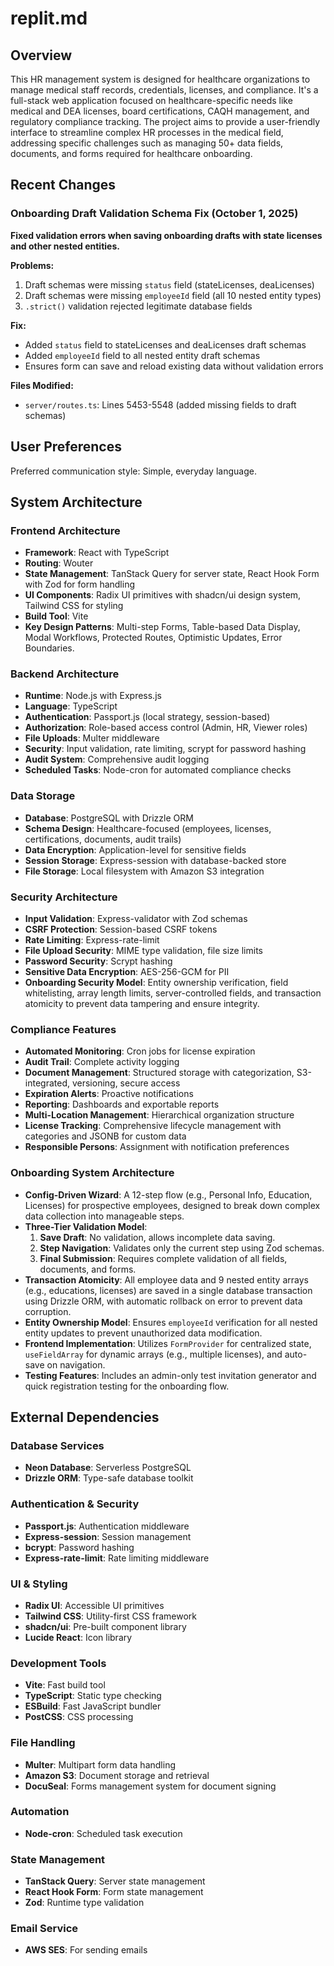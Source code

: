 # replit.md

## Overview
This HR management system is designed for healthcare organizations to manage medical staff records, credentials, licenses, and compliance. It's a full-stack web application focused on healthcare-specific needs like medical and DEA licenses, board certifications, CAQH management, and regulatory compliance tracking. The project aims to provide a user-friendly interface to streamline complex HR processes in the medical field, addressing specific challenges such as managing 50+ data fields, documents, and forms required for healthcare onboarding.

## Recent Changes

### Onboarding Draft Validation Schema Fix (October 1, 2025)
**Fixed validation errors when saving onboarding drafts with state licenses and other nested entities.**

**Problems:**
1. Draft schemas were missing `status` field (stateLicenses, deaLicenses)
2. Draft schemas were missing `employeeId` field (all 10 nested entity types)
3. `.strict()` validation rejected legitimate database fields

**Fix:**
- Added `status` field to stateLicenses and deaLicenses draft schemas
- Added `employeeId` field to all nested entity draft schemas
- Ensures form can save and reload existing data without validation errors

**Files Modified:**
- `server/routes.ts`: Lines 5453-5548 (added missing fields to draft schemas)

## User Preferences
Preferred communication style: Simple, everyday language.

## System Architecture

### Frontend Architecture
- **Framework**: React with TypeScript
- **Routing**: Wouter
- **State Management**: TanStack Query for server state, React Hook Form with Zod for form handling
- **UI Components**: Radix UI primitives with shadcn/ui design system, Tailwind CSS for styling
- **Build Tool**: Vite
- **Key Design Patterns**: Multi-step Forms, Table-based Data Display, Modal Workflows, Protected Routes, Optimistic Updates, Error Boundaries.

### Backend Architecture
- **Runtime**: Node.js with Express.js
- **Language**: TypeScript
- **Authentication**: Passport.js (local strategy, session-based)
- **Authorization**: Role-based access control (Admin, HR, Viewer roles)
- **File Uploads**: Multer middleware
- **Security**: Input validation, rate limiting, scrypt for password hashing
- **Audit System**: Comprehensive audit logging
- **Scheduled Tasks**: Node-cron for automated compliance checks

### Data Storage
- **Database**: PostgreSQL with Drizzle ORM
- **Schema Design**: Healthcare-focused (employees, licenses, certifications, documents, audit trails)
- **Data Encryption**: Application-level for sensitive fields
- **Session Storage**: Express-session with database-backed store
- **File Storage**: Local filesystem with Amazon S3 integration

### Security Architecture
- **Input Validation**: Express-validator with Zod schemas
- **CSRF Protection**: Session-based CSRF tokens
- **Rate Limiting**: Express-rate-limit
- **File Upload Security**: MIME type validation, file size limits
- **Password Security**: Scrypt hashing
- **Sensitive Data Encryption**: AES-256-GCM for PII
- **Onboarding Security Model**: Entity ownership verification, field whitelisting, array length limits, server-controlled fields, and transaction atomicity to prevent data tampering and ensure integrity.

### Compliance Features
- **Automated Monitoring**: Cron jobs for license expiration
- **Audit Trail**: Complete activity logging
- **Document Management**: Structured storage with categorization, S3-integrated, versioning, secure access
- **Expiration Alerts**: Proactive notifications
- **Reporting**: Dashboards and exportable reports
- **Multi-Location Management**: Hierarchical organization structure
- **License Tracking**: Comprehensive lifecycle management with categories and JSONB for custom data
- **Responsible Persons**: Assignment with notification preferences

### Onboarding System Architecture
- **Config-Driven Wizard**: A 12-step flow (e.g., Personal Info, Education, Licenses) for prospective employees, designed to break down complex data collection into manageable steps.
- **Three-Tier Validation Model**:
    1. **Save Draft**: No validation, allows incomplete data saving.
    2. **Step Navigation**: Validates only the current step using Zod schemas.
    3. **Final Submission**: Requires complete validation of all fields, documents, and forms.
- **Transaction Atomicity**: All employee data and 9 nested entity arrays (e.g., educations, licenses) are saved in a single database transaction using Drizzle ORM, with automatic rollback on error to prevent data corruption.
- **Entity Ownership Model**: Ensures `employeeId` verification for all nested entity updates to prevent unauthorized data modification.
- **Frontend Implementation**: Utilizes `FormProvider` for centralized state, `useFieldArray` for dynamic arrays (e.g., multiple licenses), and auto-save on navigation.
- **Testing Features**: Includes an admin-only test invitation generator and quick registration testing for the onboarding flow.

## External Dependencies

### Database Services
- **Neon Database**: Serverless PostgreSQL
- **Drizzle ORM**: Type-safe database toolkit

### Authentication & Security
- **Passport.js**: Authentication middleware
- **Express-session**: Session management
- **bcrypt**: Password hashing
- **Express-rate-limit**: Rate limiting middleware

### UI & Styling
- **Radix UI**: Accessible UI primitives
- **Tailwind CSS**: Utility-first CSS framework
- **shadcn/ui**: Pre-built component library
- **Lucide React**: Icon library

### Development Tools
- **Vite**: Fast build tool
- **TypeScript**: Static type checking
- **ESBuild**: Fast JavaScript bundler
- **PostCSS**: CSS processing

### File Handling
- **Multer**: Multipart form data handling
- **Amazon S3**: Document storage and retrieval
- **DocuSeal**: Forms management system for document signing

### Automation
- **Node-cron**: Scheduled task execution

### State Management
- **TanStack Query**: Server state management
- **React Hook Form**: Form state management
- **Zod**: Runtime type validation

### Email Service
- **AWS SES**: For sending emails